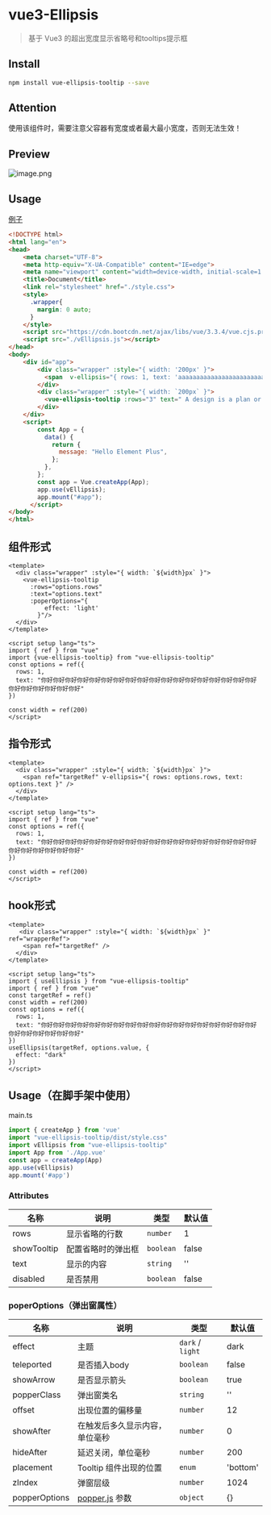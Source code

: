 # vue3-Ellipsis

> 基于 Vue3 的超出宽度显示省略号和tooltips提示框

## Install

```bash
npm install vue-ellipsis-tooltip --save
```
## Attention
使用该组件时，需要注意父容器有宽度或者最大最小宽度，否则无法生效！

## Preview
![image.png](https://p6-juejin.byteimg.com/tos-cn-i-k3u1fbpfcp/f4d66b067445468fb025cbbdd1c9e3e2~tplv-k3u1fbpfcp-jj-mark:0:0:0:0:q75.image#?w=496&h=187&s=14935&e=png&b=ffffff)

## Usage
[例子](https://github.com/whenTheMorningDark/Vue-Ellipsis/blob/main/src/App.vue)

```html
<!DOCTYPE html>
<html lang="en">
<head>
    <meta charset="UTF-8">
    <meta http-equiv="X-UA-Compatible" content="IE=edge">
    <meta name="viewport" content="width=device-width, initial-scale=1.0">
    <title>Document</title>
    <link rel="stylesheet" href="./style.css">
    <style>
      .wrapper{
        margin: 0 auto;
      }
    </style>
    <script src="https://cdn.bootcdn.net/ajax/libs/vue/3.3.4/vue.cjs.prod.min.js"></script>
    <script src="./vEllipsis.js"></script>
</head>
<body>
    <div id="app">
        <div class="wrapper" :style="{ width: '200px' }">
          <span  v-ellipsis="{ rows: 1, text: 'aaaaaaaaaaaaaaaaaaaaaaaaaaaaaaaaaaaazzzzzzzzzz' }" />
        </div>
        <div class="wrapper" :style="{ width: `200px` }">
          <vue-ellipsis-tooltip :rows="3" text=" A design is a plan or specification for the" />
        </div>
    </div>
    <script>
        const App = {
          data() {
            return {
              message: "Hello Element Plus",
            };
          },
        };
        const app = Vue.createApp(App);
        app.use(vEllipsis);
        app.mount("#app");
      </script>
</body>
</html>
```
## 组件形式

```vue
<template>
  <div class="wrapper" :style="{ width: `${width}px` }">
    <vue-ellipsis-tooltip
      :rows="options.rows"
      :text="options.text"
      :poperOptions="{
          effect: 'light'
        }"/>
  </div>
</template>

<script setup lang="ts">
import { ref } from "vue"
import {vue-ellipsis-tooltip} from "vue-ellipsis-tooltip"
const options = ref({
  rows: 1,
  text: "你好你好你好你好你好你好你好你好你好你好你好你好你好你好你好你好你好你好你好你好你好你好你好你好"
})

const width = ref(200)
</script>
```
## 指令形式

```vue
<template>
  <div class="wrapper" :style="{ width: `${width}px` }">
    <span ref="targetRef" v-ellipsis="{ rows: options.rows, text: options.text }" />
  </div>
</template>

<script setup lang="ts">
import { ref } from "vue"
const options = ref({
  rows: 1,
  text: "你好你好你好你好你好你好你好你好你好你好你好你好你好你好你好你好你好你好你好你好你好你好你好你好"
})

const width = ref(200)
</script>
```
## hook形式

```vue
<template>
   <div class="wrapper" :style="{ width: `${width}px` }"  ref="wrapperRef">
    <span ref="targetRef" />
  </div>
</template>

<script setup lang="ts">
import { useEllipsis } from "vue-ellipsis-tooltip"
import { ref } from "vue"
const targetRef = ref()
const width = ref(200)
const options = ref({
  rows: 1,
  text: "你好你好你好你好你好你好你好你好你好你好你好你好你好你好你好你好你好你好你好你好你好你好你好你好"
})
useEllipsis(targetRef, options.value, {
  effect: "dark"
})
</script>
```

## Usage（在脚手架中使用）

main.ts
```js
import { createApp } from 'vue'
import "vue-ellipsis-tooltip/dist/style.css"
import vEllipsis from "vue-ellipsis-tooltip"
import App from './App.vue'
const app = createApp(App)
app.use(vEllipsis)
app.mount('#app')
```


### Attributes

| 名称          | 说明                                 | 类型                            | 默认值   |
| ----------- | ---------------------------------- | ----------------------------- | ----- |
| rows   | 显示省略的行数         | `number` | 1     |
| showTooltip      | 配置省略时的弹出框 | `boolean`                      | false  |
| text     | 显示的内容        | `string`                      | ''    |
| disabled | 是否禁用     | `boolean`                     | false

### poperOptions（弹出窗属性）

| 名称                        | 说明                                                                                                        | 类型                            | 默认值    |
| ------------------------- | --------------------------------------------------------------------------------------------------------- | ----------------------------- | ------ |
| effect                | 主题                                                                                | `dark` / `light` | dark      |
| teleported                    | 是否插入body                                                                        | `boolean`                     | false   |
| showArrow                   | 是否显示箭头                                                                               | `boolean`                      | true     |
| popperClass               | 弹出窗类名                                                                             | `string`                     | ''  |
| offset                 | 出现位置的偏移量                                                                                           | `number`                      | 12 |
| showAfter       | 在触发后多久显示内容，单位毫秒 | `number`                     | 0      |
| hideAfter | 延迟关闭，单位毫秒                                                                                             | `number`                     | 200      |
| placement                  | Tooltip 组件出现的位置                                                                                            | `enum`                     | 'bottom'      |
| zIndex                    | 弹窗层级                                                                                                  | `number`                      | 1024     |
| popperOptions                | [popper.js](https://popper.js.org/docs/v2/) 参数                                                                                                      | `object`                      | {}
